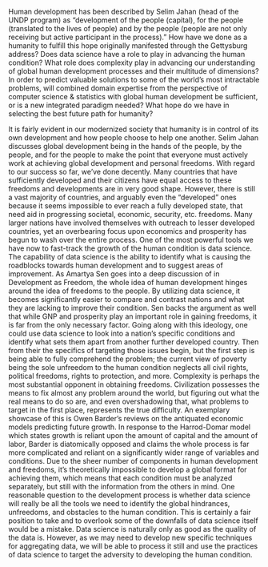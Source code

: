 Human development has been described by Selim Jahan (head of the UNDP program) as “development of the people (capital), for the people (translated to the lives of people) and by the people (people are not only receiving but active participant in the process).” How have we done as a humanity to fulfill this hope originally manifested through the Gettysburg address? Does data science have a role to play in advancing the human condition? What role does complexity play in advancing our understanding of global human development processes and their multitude of dimensions? In order to predict valuable solutions to some of the world’s most intractable problems, will combined domain expertise from the perspective of computer science & statistics with global human development be sufficient, or is a new integrated paradigm needed? What hope do we have in selecting the best future path for humanity?

It is fairly evident in our modernized society that humanity is in control of its own development and how people choose to help one another. Selim Jahan discusses global development being in the hands of the people, by the people, and for the people to make the point that everyone must actively work at achieving global development and personal freedoms.
With regard to our success so far, we’ve done decently. Many countries that have sufficiently developed and their citizens have equal access to these freedoms and developments are in very good shape. However, there is still a vast majority of countries, and arguably even the “developed” ones because it seems impossible to ever reach a fully developed state, that need aid in progressing societal, economic, security, etc. freedoms. Many larger nations have involved themselves with outreach to lesser developed countries, yet an overbearing focus upon economics and prosperity has begun to wash over the entire process. 
One of the most powerful tools we have now to fast-track the growth of the human condition is data science. The capability of data science is the ability to identify what is causing the roadblocks towards human development and to suggest areas of improvement. As Amartya Sen goes into a deep discussion of in Development as Freedom, the whole idea of human development hinges around the idea of freedoms to the people. By utilizing data science, it becomes significantly easier to compare and contrast nations and what they are lacking to improve their condition. Sen backs the argument as well that while GNP and prosperity play an important role in gaining freedoms, it is far from the only necessary factor. Going along with this ideology, one could use data science to look into a nation’s specific conditions and identify what sets them apart from another further developed country. Then from their the specifics of targeting those issues begin, but the first step is being able to fully comprehend the problem; the current view of poverty being the sole unfreedom to the human condition neglects all civil rights, political freedoms, rights to protection, and more. 
Complexity is perhaps the most substantial opponent in obtaining freedoms. Civilization possesses the means to fix almost any problem around the world, but figuring out what the real means to do so are, and even overshadowing that, what problems to target in the first place, represents the true difficulty. An exemplary showcase of this is Owen Barder’s reviews on the antiquated economic models predicting future growth. In response to the Harrod-Domar model which states growth is reliant upon the amount of capital and the amount of labor, Barder is diatomically opposed and claims the whole process is far more complicated and reliant on a significantly wider range of variables and conditions. Due to the sheer number of components in human development and freedoms, it’s theoretically impossible to develop a global format for achieving them, which means that each condition must be analyzed separately, but still with the information from the others in mind. 
One reasonable question to the development process is whether data science will really be all the tools we need to identify the global hindrances, unfreedoms, and obstacles to the human condition. This is certainly a fair position to take and to overlook some of the downfalls of data science itself would be a mistake. Data science is naturally only as good as the quality of the data is. However, as we may need to develop new specific techniques for aggregating data, we will be able to process it still and use the practices of data science to target the adversity to developing the human condition. 
